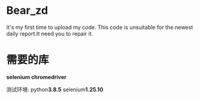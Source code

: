 # Bear_zd
It's my first time to upload my code.
This code is unsuitable for the newest daily report.It need you to repair it.
# 需要的库
**selenium chromedriver**

测试环境: python**3.8.5** selenium**1.25.10**
